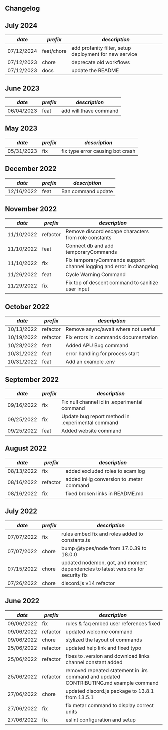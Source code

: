 ## Changelog

## July 2024 
| *date*     | *prefix*   | *description*                                          |
| ---------- | ---------- | ------------------------------------------------------ |
| 07/12/2024 | feat/chore | add profanity filter, setup deployment for new service |
| 07/12/2023 | chore      | deprecate old workflows                                |
| 07/12/2023 | docs       | update the README                      |

## June 2023
| *date*     | *prefix* | *description*          |
| ---------- | -------- | ---------------------- |
| 06/04/2023 | feat     | add willithave command |

## May 2023
| *date*     | *prefix* | *description*                    |
| ---------- | -------- | -------------------------------- |
| 05/31/2023 | fix      | fix type error causing bot crash |

## December 2022
| *date*     | *prefix* | *description*      |
| ---------- | -------- | ------------------ |
| 12/16/2022 | feat     | Ban command update |

## November 2022
| *date*     | *prefix* | *description*                                                        |
| ---------- | -------- | -------------------------------------------------------------------- |
| 11/10/2022 | refactor | Remove discord escape characters from role constants                 |
| 11/10/2022 | feat     | Connect db and add temporaryCommands                                 |
| 11/10/2022 | fix      | Fix temporaryCommands support channel logging and error in changelog |
| 11/26/2022 | feat     | Cycle Warning Command                                                |
| 11/29/2022 | fix      | Fix top of descent command to sanitize user input                    |


## October 2022
| *date*     | *prefix* | *description*                        |
| ---------- | -------- | ------------------------------------ |
| 10/13/2022 | refactor | Remove async/await where not useful  |
| 10/19/2022 | refactor | Fix errors in commands documentation |
| 10/28/2022 | feat     | Added APU Bug command                |
| 10/31/2022 | feat     | error handling for process start     |
| 10/31/2022 | feat     | Add an example .env                  |



## September 2022
| *date*     | *prefix* | *description*                                     |
| ---------- | -------- | ------------------------------------------------- |
| 09/16/2022 | fix      | Fix null channel id in .experimental command      |
| 09/25/2022 | fix      | Update bug report method in .experimental command |
| 09/25/2022 | feat     | Added website command                             |

## August 2022
| *date*     | *prefix* | *description*                           |
| ---------- | -------- | --------------------------------------- |
| 08/13/2022 | fix      | added excluded roles to scam log        |
| 08/16/2022 | refactor | added inHg conversion to .metar command |
| 08/16/2022 | fix      | fixed broken links in README.md         |

## July 2022
| *date*     | *prefix* | *description*                                                                     |
| ---------- | -------- | --------------------------------------------------------------------------------- |
| 07/07/2022 | fix      | rules embed fix and roles added to constants.ts                                   |
| 07/07/2022 | chore    | bump @types/node from 17.0.39 to 18.0.0                                           |
| 07/15/2022 | chore    | updated nodemon, got, and moment dependencies to latest versions for security fix |
| 07/26/2022 | chore    | discord.js v14 refactor                                                           |

## June 2022

| *date*     | *prefix* | *description*                                                                          |
| ---------- | -------- | -------------------------------------------------------------------------------------- |
| 09/06/2022 | fix      | rules & faq embed user references fixed                                                |
| 09/06/2022 | refactor | updated welcome command                                                                |
| 09/06/2022 | chore    | stylized the layout of commands                                                        |
| 25/06/2022 | refactor | updated help link and fixed typo                                                       |
| 25/06/2022 | refactor | fixes to .version and download links channel constant added                            |
| 25/06/2022 | refactor | removed repeated statement in .irs command and updated CONTRIBUTING.md example command |
| 27/06/2022 | chore    | updated discord.js package to 13.8.1 from 13.5.1                                       |
| 27/06/2022 | fix      | fix metar command to display correct units                                             |
| 27/06/2022 | fix      | eslint configuration and setup                                                         |
